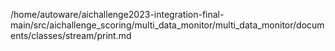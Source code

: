 /home/autoware/aichallenge2023-integration-final-main/src/aichallenge_scoring/multi_data_monitor/multi_data_monitor/documents/classes/stream/print.md